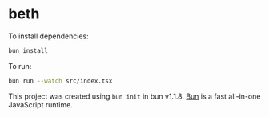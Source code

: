# beth

To install dependencies:

```bash
bun install
```

To run:

```bash
bun run --watch src/index.tsx
```

This project was created using `bun init` in bun v1.1.8. [Bun](https://bun.sh) is a fast all-in-one JavaScript runtime.
